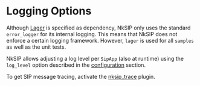 # Logging Options

Although [Lager](https://github.com/basho/lager) is specified as dependency, NkSIP only uses the standard `error_logger` for its internal logging. This means that NkSIP does not enforce a certain logging framework. However, `lager` is used for all `samples` as well as the unit tests.

NkSIP allows adjusting a log level per `SipApp` (also at runtime) using the `log_level` option described in the [configuration](configuration.md) section.

To get SIP message tracing, activate the [nksip_trace](../plugins/trace.md) plugin.

